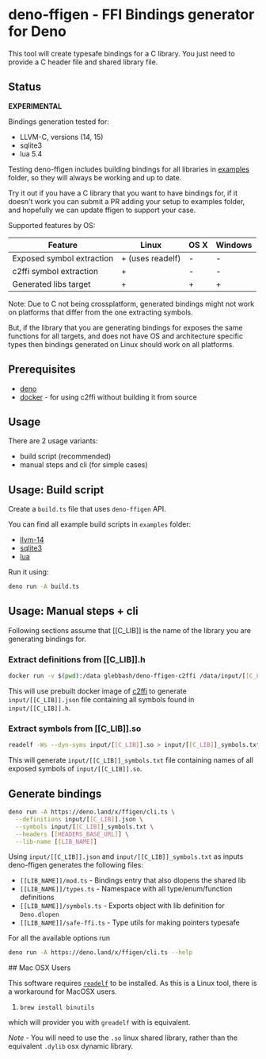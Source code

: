 # deno-ffigen - FFI Bindings generator for Deno

This tool will create typesafe bindings for a C library. You just need to
provide a C header file and shared library file.

## Status

**EXPERIMENTAL**

Bindings generation tested for:

- LLVM-C, versions (14, 15)
- sqlite3
- lua 5.4

Testing deno-ffigen includes building bindings for all libraries in
[examples](./examples/) folder, so they will always be working and up to date.

Try it out if you have a C library that you want to have bindings for, if it
doesn't work you can submit a PR adding your setup to examples folder, and
hopefully we can update ffigen to support your case.

Supported features by OS:

| Feature                   | Linux            | OS X | Windows |
| ------------------------- | ---------------- | ---- | ------- |
| Exposed symbol extraction | + (uses readelf) | -    | -       |
| c2ffi symbol extraction   | +                | -    | -       |
| Generated libs target     | +                | +    | +       |

Note: Due to C not being crossplatform, generated bindings might not work on
platforms that differ from the one extracting symbols.

But, if the library that you are generating bindings for exposes the same
functions for all targets, and does not have OS and architecture specific types
then bindings generated on Linux should work on all platforms.

## Prerequisites

- [deno](https://deno.land/)
- [docker](https://www.docker.com/) - for using c2ffi without building it from
  source

## Usage

There are 2 usage variants:

- build script (recommended)
- manual steps and cli (for simple cases)

## Usage: Build script

Create a `build.ts` file that uses `deno-ffigen` API.

You can find all example build scripts in `examples` folder:

- [llvm-14](https://deno.land/x/ffigen@v0.2.1/examples/llvm-c-14/build.ts)
- [sqlite3](https://deno.land/x/ffigen@v0.2.1/examples/sqlite3/build.ts)
- [lua](https://deno.land/x/ffigen@v0.2.1/examples/lua/build.ts)

Run it using:

```bash
deno run -A build.ts
```

## Usage: Manual steps + cli

Following sections assume that [[C_LIB]] is the name of the library you are
generating bindings for.

### Extract definitions from [[C_LIB]].h

```sh
docker run -v $(pwd):/data glebbash/deno-ffigen-c2ffi /data/input/[[C_LIB]].h > input/[[C_LIB]].json
```

This will use prebuilt docker image of [c2ffi](https://github.com/rpav/c2ffi) to
generate `input/[[C_LIB]].json` file containing all symbols found in
`input/[[C_LIB]].h`.

### Extract symbols from [[C_LIB]].so

```sh
readelf -Ws --dyn-syms input/[[C_LIB]].so > input/[[C_LIB]]_symbols.txt
```

This will generate `input/[[C_LIB]]_symbols.txt` file containing names of all
exposed symbols of `input/[[C_LIB]].so`.

## Generate bindings

```sh
deno run -A https://deno.land/x/ffigen/cli.ts \
  --definitions input/[[C_LIB]].json \
  --symbols input/[[C_LIB]]_symbols.txt \
  --headers [[HEADERS_BASE_URL]] \
  --lib-name [[LIB_NAME]]
```

Using `input/[[C_LIB]].json` and `input/[[C_LIB]]_symbols.txt` as inputs
deno-ffigen generates the following files:

- `[[LIB_NAME]]/mod.ts` - Bindings entry that also dlopens the shared lib
- `[[LIB_NAME]]/types.ts` - Namespace with all type/enum/function definitions
- `[[LIB_NAME]]/symbols.ts` - Exports object with lib definition for
  `Deno.dlopen`
- `[[LIB_NAME]]/safe-ffi.ts` - Type utils for making pointers typesafe

For all the available options run

```bash
deno run -A https://deno.land/x/ffigen/cli.ts --help
```

## Mac OSX Users

This software requires [`readelf`](https://man7.org/linux/man-pages/man1/readelf.1.html) to be installed. As this is a Linux tool, there is a workaround for MacOSX users.

1. `brew install binutils`

which will provider you with `greadelf` with is equivalent.

_Note_ - You will need to use the `.so` linux shared library, rather than the equivalent `.dylib` osx dynamic library.